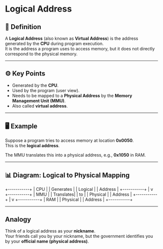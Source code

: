 # Logical Address

## 📖 Definition

A **Logical Address** (also known as **Virtual Address**) is the address generated by the **CPU** during program execution.  
It is the address a program uses to access memory, but it does not directly correspond to the physical memory.

---

## ⚙️ Key Points

- Generated by the **CPU**.
- Used by the program (user view).
- Needs to be mapped to a **Physical Address** by the **Memory Management Unit (MMU)**.
- Also called **virtual address**.

---

## 🖥 Example

Suppose a program tries to access memory at location **0x0050**.  
This is the **logical address**.

The MMU translates this into a physical address, e.g., **0x1050** in RAM.

---

## 📊 Diagram: Logical to Physical Mapping

+-----------+
| CPU |
| Generates |
| Logical |
| Address |
+-----------+
|
v
+-----------+
| MMU |
| Translates|
| to |
| Physical |
| Address |
+-----------+
|
v
+-----------+
| RAM |
| Physical |
| Address |
+-----------+

---

## Analogy

Think of a logical address as your **nickname**.  
Your friends call you by your nickname, but the government identifies you by your **official name (physical address)**.
